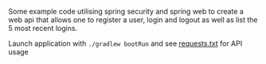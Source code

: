 Some example code utilising spring security and spring web
to create a web api that allows one to register a user, login and logout as well as list the 5 most recent logins. 

Launch application with `./gradlew bootRun` and see  [requests.txt](requests.txt) for API usage

